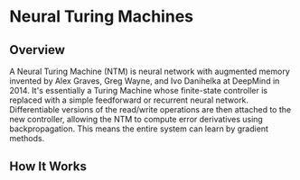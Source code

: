 # Neural Turing Machines

## Overview

A Neural Turing Machine (NTM) is neural network with augmented memory invented by
Alex Graves, Greg Wayne, and Ivo Danihelka at DeepMind in 2014. It's essentially
a Turing Machine whose finite-state controller is replaced
with a simple feedforward or recurrent neural network. Differentiable versions
of the read/write operations are then attached to the new controller, allowing
the NTM to compute error derivatives using backpropagation. This means the
entire system can learn by gradient methods.

## How It Works
